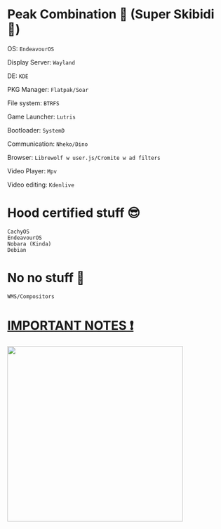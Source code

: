 # Peak Combination 👑 (Super Skibidi 🚽)

OS: `EndeavourOS`

Display Server: `Wayland`

DE: `KDE`

PKG Manager: `Flatpak/Soar`

File system: `BTRFS`

Game Launcher: `Lutris`

Bootloader: `SystemD`

Communication: `Nheko/Dino`

Browser: `Librewolf w user.js/Cromite w ad filters`

Video Player: `Mpv`

Video editing: `Kdenlive`

# Hood certified stuff 😎
```
CachyOS
EndeavourOS
Nobara (Kinda)
Debian
```

# No no stuff 💩
```
WMS/Compositors
```

# [IMPORTANT NOTES ❗](https://github.com/Twig6943/dotfiles/tree/main/Notes)

<img src="https://assets.mycast.io/actor_images/actor-man-batman-arkham-977281_small.jpg" width="400"/>
